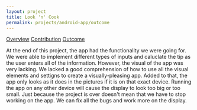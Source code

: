 ```yaml
---
layout: project
title: Look 'n' Cook
permalink: projects/android-app/outcome
---
```


<div class="ui three item menu">
  <a href="/projects/android-app/overview" class="item">Overview</a>
  <a href="/projects/android-app/contribution" class="item">Contribution</a>
  <a href="/projects/android-app/outcome" class="active item">Outcome</a>
</div>

<p>
At the end of this project, the app had the functionality we were going for. We were able to implement different types of inputs and caluclate the tip as the user enters all of the information. However, the visual of the app was very lacking. We lacked a good comprehension of how to use all the visual elements and settigns to create a visually-pleasing app. Added to that, the app only looks as it does in the pictures if it is on that exact device. Running the app on any other device will cause the display to look too big or too small. Just because the project is over doesn't mean that we have to stop working on the app. We can fix all the bugs and work more on the display.
</p>